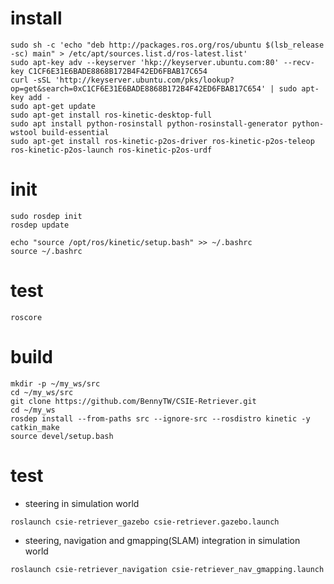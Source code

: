 # install

```
sudo sh -c 'echo "deb http://packages.ros.org/ros/ubuntu $(lsb_release -sc) main" > /etc/apt/sources.list.d/ros-latest.list'
sudo apt-key adv --keyserver 'hkp://keyserver.ubuntu.com:80' --recv-key C1CF6E31E6BADE8868B172B4F42ED6FBAB17C654
curl -sSL 'http://keyserver.ubuntu.com/pks/lookup?op=get&search=0xC1CF6E31E6BADE8868B172B4F42ED6FBAB17C654' | sudo apt-key add -
sudo apt-get update
sudo apt-get install ros-kinetic-desktop-full
sudo apt install python-rosinstall python-rosinstall-generator python-wstool build-essential
sudo apt-get install ros-kinetic-p2os-driver ros-kinetic-p2os-teleop ros-kinetic-p2os-launch ros-kinetic-p2os-urdf
```

# init

```
sudo rosdep init
rosdep update

echo "source /opt/ros/kinetic/setup.bash" >> ~/.bashrc
source ~/.bashrc
```

# test

```
roscore
```

# build 


```
mkdir -p ~/my_ws/src
cd ~/my_ws/src
git clone https://github.com/BennyTW/CSIE-Retriever.git
cd ~/my_ws
rosdep install --from-paths src --ignore-src --rosdistro kinetic -y
catkin_make
source devel/setup.bash
```

# test

- steering in simulation world

```
roslaunch csie-retriever_gazebo csie-retriever.gazebo.launch 
```

- steering, navigation and gmapping(SLAM) integration in simulation world

```
roslaunch csie-retriever_navigation csie-retriever_nav_gmapping.launch
```